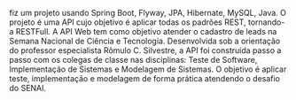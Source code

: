 fiz um projeto usando Spring Boot, Flyway, JPA, Hibernate, MySQL, Java. O projeto é uma API cujo objetivo é aplicar todas os padrões REST, tornando-a RESTFull. A API Web tem como objetivo atender o cadastro de leads na Semana Nacional de Ciência e Tecnologia. Desenvolvida sob a orientação do professor especialista Rômulo C. Silvestre, a  API foi construída passo a passo com os colegas de classe nas disciplinas: Teste de Software, Implementação de Sistemas e Modelagem de Sistemas. O objetivo é aplicar teste, implementação e modelagem de forma prática atendendo o desafio do SENAI. 
